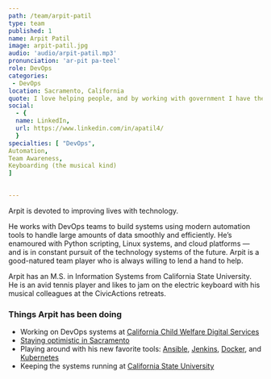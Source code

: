 ```yaml
---
path: /team/arpit-patil
type: team
published: 1
name: Arpit Patil
image: arpit-patil.jpg
audio: 'audio/arpit-patil.mp3'
pronunciation: 'ar-pit pa-teel'
role: DevOps
categories: 
 - DevOps
location: Sacramento, California
quote: I love helping people, and by working with government I have the satisfaction of knowing my efforts will benefit citizens directly.
social: 
  - {
  name: LinkedIn,
  url: https://www.linkedin.com/in/apatil4/
  }
specialties: [ "DevOps",
Automation,
Team Awareness,
Keyboarding (the musical kind)
]

  
---
```


Arpit is devoted to improving lives with technology.

He works with DevOps teams to build systems using modern automation tools to handle large amounts of data smoothly and efficiently. He’s enamoured with Python scripting, Linux systems, and cloud platforms — and is in constant pursuit of the technology systems of the future. Arpit is a good-natured team player who is always willing to lend a hand to help.

Arpit has an M.S. in Information Systems from California State University. He is an avid tennis player and likes to jam on the electric keyboard with his musical colleagues at the CivicActions retreats. 




### Things Arpit has been doing
* Working on DevOps systems at [California Child Welfare Digital Services](https://cwds.ca.gov/)
* [Staying optimistic in Sacramento](https://medium.com/civicactions/meet-arpit-patil-what-he-loves-about-devops-and-working-with-government-313b5350f8ab)
* Playing around with his new favorite tools: [Ansible](https://www.ansible.com/), [Jenkins](https://jenkins.io/), [Docker](https://www.docker.com/), and [Kubernetes](https://kubernetes.io/)
* Keeping the systems running at [California State University](https://www2.calstate.edu/impact-of-the-csu/technology/information-technology-services)
